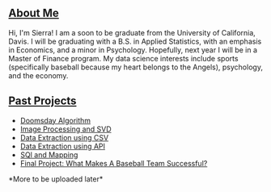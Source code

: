 ## <u>About Me</u>

Hi, I'm Sierra! I am a soon to be graduate from the University of California, Davis. I will be graduating with a B.S. in Applied Statistics, with an emphasis in Economics, and a minor in Psychology. Hopefully, next year I will be in a Master of Finance program. My data science interests include sports (specifically baseball because my heart belongs to the Angels), psychology, and the economy. 

## <u>Past Projects</u>
<ul>
<li>
	<a href ="setevlin.github.io\Portfolio\Assignment1">Doomsday Algorithm</a>
</li>
<li>
	<a href="setevlin.github.io\Portfolio\assignment2">Image Processing and SVD</a>
</li>
<li>
	<a href="setevlin.github.io\Portfolio\assignment3">Data Extraction using CSV</a>
</li>
<li>
	<a href="setevlin.github.io\Portfolio\assignment4">Data Extraction using API</a>
</li>
<li>
	<a href="setevlin.github.io\Portfolio\assignment6">SQl and Mapping</a>
</li>
<li>
	<a href="setevlin.github.io\Portfolio\FinalProject_Luong_Tevlin">Final Project: What Makes A Baseball Team Successful?</a>
</li>
</ul>
*More to be uploaded later*


